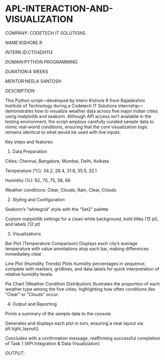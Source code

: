 # APL-INTERACTION-AND-VISUALIZATION

*COMPANY*: CODETECH IT SOLUTIONS 

*NAME*:KISHORE.R

*INTERN ID*:CTO4DH113

*DOMAIN*:PYTHON PROGRAMMING 

*DURATION*:4 WEEKS

*MENTOR*:NEELA SANTOSH

*DESCRIPTION*:

This Python script—developed by intern Kishore R from Rajalakshmi Institute of Technology during a Codetech IT Solutions internship—demonstrates how to visualize weather data across five major Indian cities using matplotlib and seaborn. Although API access isn’t available in the testing environment, the script employs carefully curated sample data to mimic real-world conditions, ensuring that the core visualization logic remains identical to what would be used with live inputs.

Key steps and features:

1. Data Preparation

Cities: Chennai, Bangalore, Mumbai, Delhi, Kolkata

Temperature (°C): 34.2, 28.4, 31.8, 35.5, 32.1

Humidity (%): 62, 70, 75, 58, 66

Weather conditions: Clear, Clouds, Rain, Clear, Clouds



2. Styling and Configuration

Seaborn’s “whitegrid” style with the “Set2” palette

Custom matplotlib settings for a clean white background, bold titles (15 pt), and labels (12 pt)



3. Visualizations

Bar Plot (Temperature Comparison)
Displays each city’s average temperature with value annotations atop each bar, making differences immediately clear.

Line Plot (Humidity Trends)
Plots humidity percentages in sequence, complete with markers, gridlines, and data labels for quick interpretation of relative humidity levels.

Pie Chart (Weather Condition Distribution)
Illustrates the proportion of each weather type among the five cities, highlighting how often conditions like “Clear” or “Clouds” occur.



4. Output and Reporting

Prints a summary of the sample data to the console

Generates and displays each plot in turn, ensuring a neat layout via plt.tight_layout()

Concludes with a confirmation message, reaffirming successful completion of Task 1 (API Integration & Data Visualization)

*OUTPUT*:

